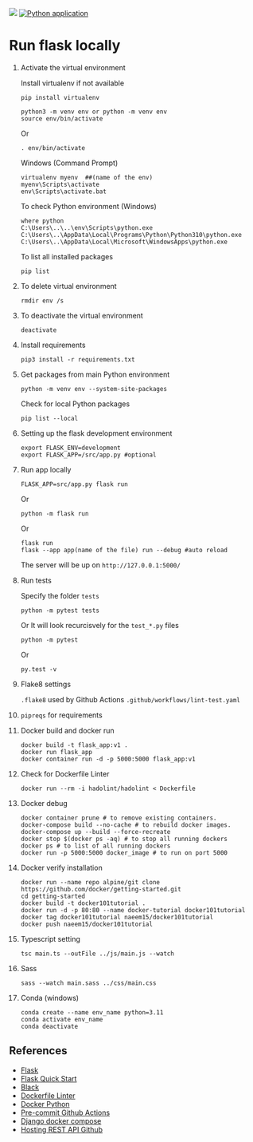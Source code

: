 ![](https://github.com/naeem-bebit/data-project/actions/workflows/lint-test.yaml/badge.svg)
[![Python application](https://github.com/naeem-bebit/data-project/actions/workflows/lint-test.yaml/badge.svg)](https://github.com/naeem-bebit/data-project/actions/workflows/lint-test.yaml)


# Run flask locally

1. Activate the virtual environment
   
   Install virtualenv if not available
   ```console
   pip install virtualenv
   ```

   ```console
   python3 -m venv env or python -m venv env
   source env/bin/activate
   ```

   Or

   ```console
   . env/bin/activate
   ```
   
   Windows (Command Prompt)
   
   ```console
   virtualenv myenv  ##(name of the env)
   myenv\Scripts\activate
   env\Scripts\activate.bat
   ```
   
   To check Python environment (Windows)
   ```console
   where python
   C:\Users\..\..\env\Scripts\python.exe
   C:\Users\..\AppData\Local\Programs\Python\Python310\python.exe
   C:\Users\..\AppData\Local\Microsoft\WindowsApps\python.exe
   ```
      
   To list all installed packages
   ```console
   pip list
   ```

1. To delete virtual environment
   ```console
   rmdir env /s
   ```

1. To deactivate the virtual environment

   ```console
   deactivate
   ```

1. Install requirements

   ```console
   pip3 install -r requirements.txt
   ```
   
1. Get packages from main Python environment
   ```console
   python -m venv env --system-site-packages
   ```
   
   Check for local Python packages
   ```console
   pip list --local
   ```

1. Setting up the flask development environment

   ```console
   export FLASK_ENV=development
   export FLASK_APP=/src/app.py #optional
   ```

1. Run app locally

   ```console
   FLASK_APP=src/app.py flask run
   ```

   Or

   ```console
   python -m flask run
   ```

   Or

   ```console
   flask run
   flask --app app(name of the file) run --debug #auto reload
   ```

   The server will be up on `http://127.0.0.1:5000/`

1. Run tests

   Specify the folder `tests`

   ```console
   python -m pytest tests
   ```

   Or
   It will look recurcisvely for the `test_*.py` files

   ```console
   python -m pytest
   ```

   Or

   ```console
   py.test -v
   ```

1. Flake8 settings

   `.flake8` used by Github Actions `.github/workflows/lint-test.yaml`

1. `pipreqs` for requirements

1. Docker build and docker run

   ```console
   docker build -t flask_app:v1 .
   docker run flask_app
   docker container run -d -p 5000:5000 flask_app:v1
   ```

1. Check for Dockerfile Linter

   ```console
   docker run --rm -i hadolint/hadolint < Dockerfile
   ```

1. Docker debug

   ```console
   docker container prune # to remove existing containers.
   docker-compose build --no-cache # to rebuild docker images.
   docker-compose up --build --force-recreate
   docker stop $(docker ps -aq) # to stop all running dockers
   docker ps # to list of all running dockers
   docker run -p 5000:5000 docker_image # to run on port 5000
   ```
   
1. Docker verify installation

   ```console
   docker run --name repo alpine/git clone https://github.com/docker/getting-started.git
   cd getting-started
   docker build -t docker101tutorial .
   docker run -d -p 80:80 --name docker-tutorial docker101tutorial
   docker tag docker101tutorial naeem15/docker101tutorial
   docker push naeem15/docker101tutorial
   ```

1. Typescript setting

   ```console
   tsc main.ts --outFile ../js/main.js --watch
   ```

1. Sass
   
   ```console
   sass --watch main.sass ../css/main.css
   ```

1. Conda (windows)

   ```console
   conda create --name env_name python=3.11
   conda activate env_name
   conda deactivate
   ```
## References

- [Flask](https://github.com/pallets/flask)
- [Flask Quick Start](https://flask.palletsprojects.com/en/2.0.x/quickstart/)
- [Black](https://github.com/psf/black)
- [Dockerfile Linter](https://github.com/hadolint/hadolint)
- [Docker Python](https://www.docker.com/blog/tag/python-env-series/)
- [Pre-commit Github Actions](https://github.com/pre-commit/action)
- [Django docker compose](https://docs.docker.com/samples/django/)
- [Hosting REST API Github](https://dev.to/myogeshchavan97/how-to-easily-create-and-host-your-own-rest-api-without-writing-a-single-line-of-code-2np4)
  
